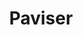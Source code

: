 ---
layout: hero
title: Paviser
spec: Marine
class: Guardian
skill:
    name: Concussive Stomp
    description: Starts an electromagnetic device to leap forward, dealing random damage and stuning the enemy.
    stats:
        Cooldown: 5s
        Min. Damage: 50/100/150
        Max Damage: 200/300/400
        Min. Stun Duration: 1s
        Max. Stun Duration: 2s
---